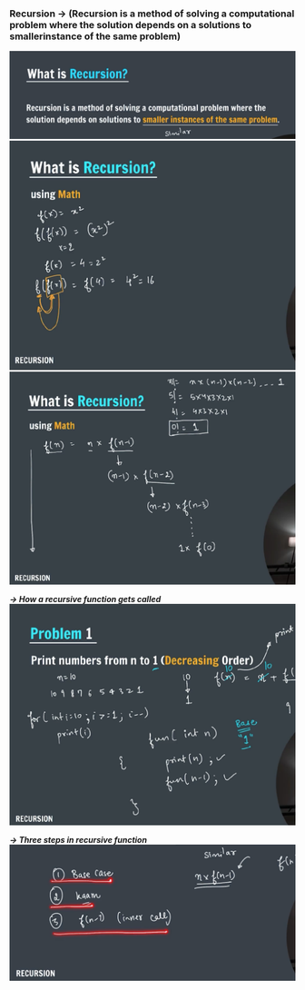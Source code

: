 ### Recursion -> (Recursion is a method of solving a computational problem where the solution depends on a solutions to smallerinstance of the same problem)

![Recursion](image.png)
![Recursion](image1.png)
![Recusion](image2.png)

**_-> How a recursive function gets called_**
![call of function](image5.png)

**_-> Three steps in recursive function_**
![three steps](image4.png)
